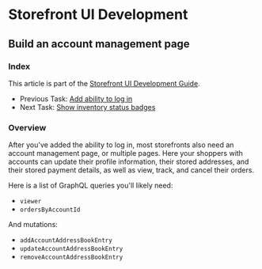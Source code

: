 #  Storefront UI Development 
## Build an account management page

### Index
This article is part of the [Storefront UI Development Guide](./storefront-intro.md).
- Previous Task: [Add ability to log in](./storefront-login.md)
- Next Task: [Show inventory status badges](./storefront-inventory-status-badges.md)

### Overview
After you've added the ability to log in, most storefronts also need an account management page, or multiple pages. Here your shoppers with accounts can update their profile information, their stored addresses, and their stored payment details, as well as view, track, and cancel their orders.

Here is a list of GraphQL queries you'll likely need:
- `viewer`
- `ordersByAccountId`

And mutations:
- `addAccountAddressBookEntry`
- `updateAccountAddressBookEntry`
- `removeAccountAddressBookEntry`

